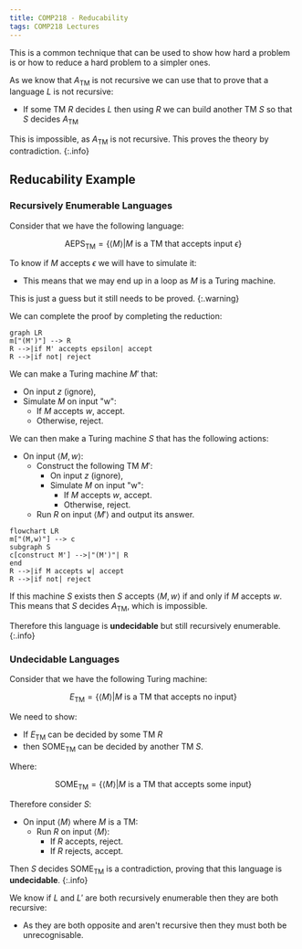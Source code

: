 ```yaml
---
title: COMP218 - Reducability
tags: COMP218 Lectures
---
```

This is a common technique that can be used to show how hard a problem is or how to reduce a hard problem to a simpler ones.

As we know that $A_\text{TM}$ is not recursive we can use that to prove that a language $L$ is not recursive:

* If some TM $R$ decides $L$ then using $R$ we can build another TM $S$ so that $S$ decides $A_\text{TM}$

This is impossible, as $A_\text{TM}$ is not recursive. This proves the theory by contradiction.
{:.info}

## Reducability Example
### Recursively Enumerable Languages
Consider that we have the following language:

$$
\text{AEPS}_\text{TM}=\{\langle M\rangle\vert M\text{ is a TM that accepts input }\epsilon\}
$$

To know if $M$ accepts $\epsilon$ we will have to simulate it:

* This means that we may end up in a loop as $M$ is a Turing machine.

This is just a guess but it still needs to be proved.
{:.warning}

We can complete the proof by completing the reduction:

```mermaid
graph LR
m["(M')"] --> R 
R -->|if M' accepts epsilon| accept
R -->|if not| reject
```

We can make a Turing machine $M'$ that:

* On input $z$ (ignore),
* Simulate $M$ on input "w":
	* If $M$ accepts $w$, accept.
	* Otherwise, reject.

We can then make a Turing machine $S$ that has the following actions:

* On input $\langle M,w\rangle$:
	* Construct the following TM $M'$:
		* On input $z$ (ignore),
		* Simulate $M$ on input "w":
			* If $M$ accepts $w$, accept.
			* Otherwise, reject.
	* Run $R$ on input $\langle M'\rangle$ and output its answer.

```mermaid
flowchart LR
m["(M,w)"] --> c
subgraph S
c[construct M'] -->|"(M')"| R
end
R -->|if M accepts w| accept
R -->|if not| reject
```

If this machine $S$ exists then $S$ accepts $\langle M,w\rangle$ if and only if $M$ accepts $w$. This means that $S$ decides $A_\text{TM}$, which is impossible.

Therefore this language is **undecidable** but still recursively enumerable.
{:.info}

### Undecidable Languages
Consider that we have the following Turing machine:

$$
E_\text{TM}=\{\langle M\rangle\vert M\text{ is a TM that accepts no input}\}
$$

We need to show:

* If $E_\text{TM}$ can be decided by some TM $R$
* then $\text{SOME}_\text{TM}$ can be decided by another TM $S$.

Where:

$$
\text{SOME}_\text{TM} = \{\langle M\rangle\vert M\text{ is a TM that accepts some input}\}
$$

Therefore consider $S$:

* On input $\langle M\rangle$ where $M$ is a TM:
	* Run $R$ on input $\langle M\rangle$:
		* If $R$ accepts, reject.
		* If $R$ rejects, accept.

Then $S$ decides $\text{SOME}_\text{TM}$ is a contradiction, proving that this language is **undecidable**.
{:.info}

We know if $L$ and $L'$ are both recursively enumerable then they are both recursive:

* As they are both opposite and aren't recursive then they must both be unrecognisable.